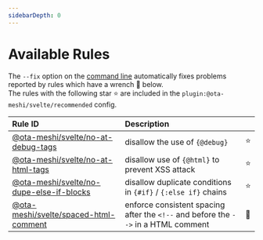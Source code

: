 ```yaml
---
sidebarDepth: 0
---
```


# Available Rules

The `--fix` option on the [command line](https://eslint.org/docs/user-guide/command-line-interface#fixing-problems) automatically fixes problems reported by rules which have a wrench :wrench: below.  
The rules with the following star :star: are included in the `plugin:@ota-meshi/svelte/recommended` config.

<!-- This file is automatically generated in tools/update-docs-rules-index.js, do not change! -->

| Rule ID | Description |    |
|:--------|:------------|:---|
| [@ota-meshi/svelte/no-at-debug-tags](./no-at-debug-tags.md) | disallow the use of `{@debug}` | :star: |
| [@ota-meshi/svelte/no-at-html-tags](./no-at-html-tags.md) | disallow use of `{@html}` to prevent XSS attack | :star: |
| [@ota-meshi/svelte/no-dupe-else-if-blocks](./no-dupe-else-if-blocks.md) | disallow duplicate conditions in `{#if}` / `{:else if}` chains | :star: |
| [@ota-meshi/svelte/spaced-html-comment](./spaced-html-comment.md) | enforce consistent spacing after the `<!--` and before the `-->` in a HTML comment | :wrench: |
